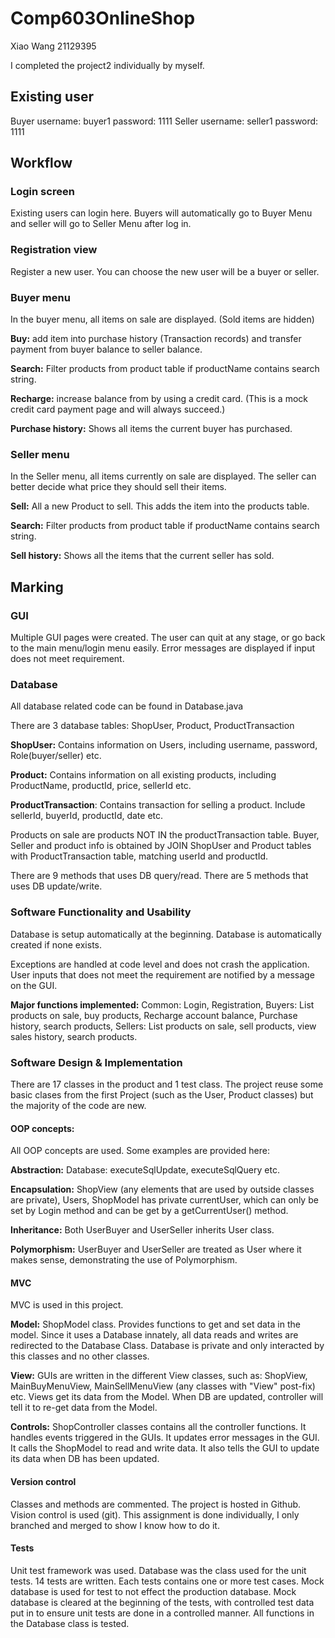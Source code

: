 # Comp603OnlineShop

Xiao Wang 21129395 

I completed the project2 individually by myself.

## Existing user
Buyer    username: buyer1   password: 1111
Seller   username: seller1  password: 1111

## Workflow
### Login screen
Existing users can login here. Buyers will automatically go to Buyer Menu and seller will go to Seller Menu after log in.

### Registration view
Register a new user. You can choose the new user will be a buyer or seller.

### Buyer menu
In the buyer menu, all items on sale are displayed. (Sold items are hidden)

**Buy:** add item into purchase history (Transaction records) and transfer payment from buyer balance to seller balance.

**Search:** Filter products from product table if productName contains search string.

**Recharge:** increase balance from by using a credit card. (This is a mock credit card payment page and will always succeed.)

**Purchase history:** Shows all items the current buyer has purchased. 

### Seller menu
In the Seller menu, all items currently on sale are displayed. The seller can better decide what price they should sell their items.

**Sell:** All a new Product to sell. This adds the item into the products table.

**Search:** Filter products from product table if productName contains search string.

**Sell history:** Shows all the items that the current seller has sold.

## Marking
### GUI
Multiple GUI pages were created. 
The user can quit at any stage, or go back to the main menu/login menu easily. 
Error messages are displayed if input does not meet requirement.

### Database
All database related code can be found in Database.java

There are 3 database tables: ShopUser, Product, ProductTransaction

**ShopUser:** Contains information on Users, including username, password, Role(buyer/seller) etc.

**Product:** Contains information on all existing products, including ProductName, productId, price, sellerId etc.

**ProductTransaction**: Contains transaction for selling a product. Include sellerId, buyerId, productId, date etc.

Products on sale are products NOT IN the productTransaction table.
Buyer, Seller and product info is obtained by JOIN ShopUser and Product tables with ProductTransaction table, matching userId and productId.

There are 9 methods that uses DB query/read.
There are 5 methods that uses DB update/write.

### Software Functionality and Usability
Database is setup automatically at the beginning. Database is automatically created if none exists.

Exceptions are handled at code level and does not crash the application.
User inputs that does not meet the requirement are notified by a message on the GUI.

**Major functions implemented:**
Common: Login, Registration, 
Buyers: List products on sale, buy products, Recharge account balance, Purchase history, search products,
Sellers: List products on sale, sell products, view sales history, search products.

### Software Design & Implementation
There are 17 classes in the product and 1 test class. The project reuse some basic clases from the first Project (such as the User, Product classes) but the majority of the code are new.

#### OOP concepts:
All OOP concepts are used. Some examples are provided here:

**Abstraction:** Database: executeSqlUpdate, executeSqlQuery etc.

**Encapsulation:** ShopView (any elements that are used by outside classes are private), Users, ShopModel has private currentUser, which can only be set by Login method and can be get by a getCurrentUser() method.

**Inheritance:** Both UserBuyer and UserSeller inherits User class.

**Polymorphism:** UserBuyer and UserSeller are treated as User where it makes sense, demonstrating the use of Polymorphism.


#### MVC
MVC is used in this project. 

**Model:** ShopModel class. Provides functions to get and set data in the model. Since it uses a Database innately, all data reads and writes are redirected to the Database Class. Database is private and only interacted by this classes and no other classes.

**View:** GUIs are written in the different View classes, such as: ShopView, MainBuyMenuView, MainSellMenuView (any classes with "View" post-fix) etc. Views get its data from the Model. When DB are updated, controller will tell it to re-get data from the Model.

**Controls:** ShopController classes contains all the controller functions. It handles events triggered in the GUIs. It updates error messages in the GUI. It calls the ShopModel to read and write data. It also tells the GUI to update its data when DB has been updated.

#### Version control
Classes and methods are commented.
The project is hosted in Github. Vision control is used (git).
This assignment is done individually, I only branched and merged to show I know how to do it.

#### Tests
Unit test framework was used. Database was the class used for the unit tests. 
14 tests are written. Each tests contains one or more test cases.
Mock database is used for test to not effect the production database. 
Mock database is cleared at the beginning of the tests, with controlled test data put in to ensure unit tests are done in a controlled manner. All functions in the Database class is tested.

